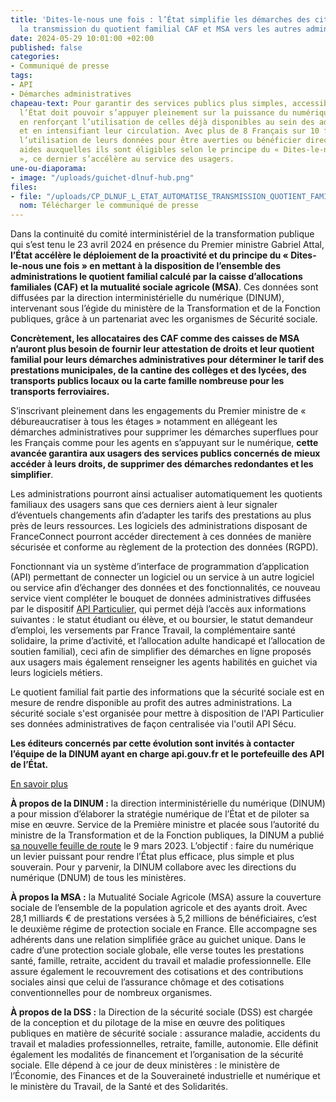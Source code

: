 ```yaml
---
title: 'Dites-le-nous une fois : l’État simplifie les démarches des citoyens en automatisant
  la transmission du quotient familial CAF et MSA vers les autres administrations'
date: 2024-05-29 10:01:00 +02:00
published: false
categories:
- Communiqué de presse
tags:
- API
- Démarches administratives
chapeau-text: Pour garantir des services publics plus simples, accessibles et efficaces,
  l’État doit pouvoir s’appuyer pleinement sur la puissance du numérique et des données
  en renforçant l’utilisation de celles déjà disponibles au sein des administrations
  et en intensifiant leur circulation. Avec plus de 8 Français sur 10 favorables à
  l’utilisation de leurs données pour être averties ou bénéficier directement des
  aides auxquelles ils sont éligibles selon le principe du « Dites-le-nous une fois
  », ce dernier s’accélère au service des usagers.
une-ou-diaporama:
- image: "/uploads/guichet-dlnuf-hub.png"
files:
- file: "/uploads/CP_DLNUF_L_ETAT_AUTOMATISE_TRANSMISSION_QUOTIENT_FAMILIAL.pdf"
  nom: Télécharger le communiqué de presse
---
```


Dans la continuité du comité interministériel de la transformation publique qui s’est tenu le 23 avril 2024 en présence du Premier ministre Gabriel Attal, **l’État accélère le déploiement de la proactivité et du principe du « Dites-le-nous une fois » en mettant à la disposition de l’ensemble des administrations le quotient familial calculé par la caisse d’allocations familiales (CAF) et la mutualité sociale agricole (MSA)**. Ces données sont diffusées par la direction interministérielle du numérique (DINUM), intervenant sous l’égide du ministère de la Transformation et de la Fonction publiques, grâce à un partenariat avec les organismes de Sécurité sociale.

**Concrètement, les allocataires des CAF comme des caisses de MSA n’auront plus besoin de fournir leur attestation de droits et leur quotient familial pour leurs démarches administratives pour déterminer le tarif des prestations municipales, de la cantine des collèges et des lycées, des transports publics locaux ou la carte famille nombreuse pour les transports ferroviaires.**

S’inscrivant pleinement dans les engagements du Premier ministre de « débureaucratiser à tous les étages » notamment en allégeant les démarches administratives pour supprimer les démarches superflues pour les Français comme pour les agents en s’appuyant sur le numérique, **cette avancée garantira aux usagers des services publics concernés de mieux accéder à leurs droits, de supprimer des démarches redondantes et les simplifier**.

Les administrations pourront ainsi actualiser automatiquement les quotients familiaux des usagers sans que ces derniers aient à leur signaler d’éventuels changements afin d’adapter les tarifs des prestations au plus près de leurs ressources. Les logiciels des administrations disposant de FranceConnect pourront accéder directement à ces données de manière sécurisée et conforme au règlement de la protection des données (RGPD).

Fonctionnant via un système d’interface de programmation d’application (API) permettant de connecter un logiciel ou un service à un autre logiciel ou service afin d’échanger des données et des fonctionnalités, ce nouveau service vient compléter le bouquet de données administratives diffusées par le dispositif [API Particulier](https://particulier.api.gouv.fr/catalogue), qui permet déjà l’accès aux informations suivantes : le statut étudiant ou élève, et ou boursier, le statut demandeur d’emploi, les versements par France Travail, la complémentaire santé solidaire, la prime d’activité, et l’allocation adulte handicapé et l’allocation de soutien familial), ceci afin de simplifier des démarches en ligne proposés aux usagers mais également renseigner les agents habilités en guichet via leurs logiciels métiers.

Le quotient familial fait partie des informations que la sécurité sociale est en mesure de rendre disponible au profit des autres administrations. La sécurité sociale s'est organisée pour mettre à disposition de l'API Particulier ses données administratives de façon centralisée via l'outil API Sécu.

**Les éditeurs concernés par cette évolution sont invités à contacter l’équipe de la DINUM ayant en charge api.gouv.fr et le portefeuille des API de l’État.**

[En savoir plus](https://api.gouv.fr)

**À propos de la DINUM :** la direction interministérielle du numérique (DINUM) a pour mission d’élaborer la stratégie numérique de l’État et de piloter sa mise en œuvre. Service de la Première ministre et placée sous l’autorité du ministre de la Transformation et de la Fonction publiques, la DINUM a publié [sa nouvelle feuille de route](https://www.numerique.gouv.fr/publications/feuille-de-route-dinum/) le 9 mars 2023. L’objectif : faire du numérique un levier puissant pour rendre l’État plus efficace, plus simple et plus souverain. Pour y parvenir, la DINUM collabore avec les directions du numérique (DNUM) de tous les ministères.

**À propos la MSA :** la Mutualité Sociale Agricole (MSA) assure la couverture sociale de l’ensemble de la population agricole et des ayants droit. Avec 28,1 milliards € de prestations versées à 5,2 millions de bénéficiaires, c’est le deuxième régime de protection sociale en France.
Elle accompagne ses adhérents dans une relation simplifiée grâce au guichet unique. Dans le cadre d’une protection sociale globale, elle verse toutes les prestations santé, famille, retraite, accident du travail et maladie professionnelle. Elle assure également le recouvrement des cotisations et des contributions sociales ainsi que celui de l’assurance chômage et des cotisations conventionnelles pour de nombreux organismes.

**À propos de la DSS :** la Direction de la sécurité sociale (DSS) est chargée de la conception et du pilotage de la mise en œuvre des politiques publiques en matière de sécurité sociale : assurance maladie, accidents du travail et maladies professionnelles, retraite, famille, autonomie. Elle définit également les modalités de financement et l’organisation de la sécurité sociale. Elle dépend à ce jour de deux ministères : le ministère de l’Économie, des Finances et de la Souveraineté industrielle et numérique et le ministère du Travail, de la Santé et des Solidarités.
